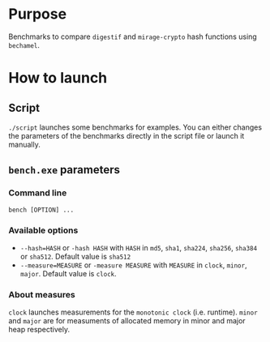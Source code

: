 # Purpose
Benchmarks to compare `digestif` and `mirage-crypto` hash functions using `bechamel`.

# How to launch
## Script
`./script` launches some benchmarks for examples. You can either changes the parameters of the benchmarks directly in the script file or launch it manually. 

## `bench.exe` parameters
### Command line 
`bench [OPTION] ...`

### Available options
 
- `--hash=HASH` or `-hash HASH` with `HASH` in `md5`, `sha1`, `sha224`, `sha256`, `sha384` or `sha512`. Default value is `sha512`
- `--measure=MEASURE` or `-measure MEASURE` with `MEASURE` in `clock`, `minor`, `major`. Default value is `clock`. 

### About measures
`clock` launches measurements for the `monotonic clock` (i.e. runtime). `minor` and `major` are for measuments of allocated memory in minor and major heap respectively.
